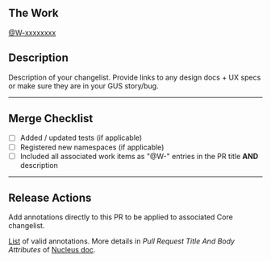 ## The Work

[@W-xxxxxxxx](https://gus.my.salesforce.com/apex/ADM_WorkLocator?bugorworknumber=W-xxxxxxxx)

## Description

Description of your changelist. Provide links to any design docs + UX specs or make sure they are in your GUS story/bug.

---
## Merge Checklist

-   [ ] Added / updated tests (if applicable)
-   [ ] Registered new namespaces (if applicable)
-   [ ] Included all associated work items as "@W-" entries in the PR title **AND** description

--- 
## Release Actions
Add annotations directly to this PR to be applied to associated Core changelist.

[List](https://git.soma.salesforce.com/uiplatform/nucleus/blob/master/packages/@nucleus/types/src/global-types.ts#L1728) of valid annotations. More details in *Pull Request Title And Body Attributes* of [Nucleus doc](https://confluence.internal.salesforce.com/display/UIPENGSYS/Deploying+to+Core).

